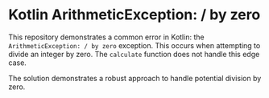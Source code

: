 # Kotlin ArithmeticException: / by zero

This repository demonstrates a common error in Kotlin: the `ArithmeticException: / by zero` exception.  This occurs when attempting to divide an integer by zero. The `calculate` function does not handle this edge case.

The solution demonstrates a robust approach to handle potential division by zero.